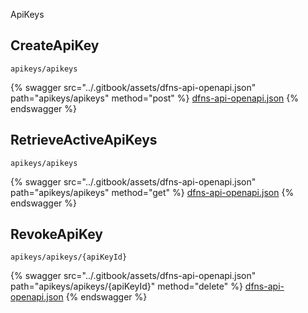 
  ApiKeys

  
## CreateApiKey
`apikeys/apikeys`



{% swagger src="../.gitbook/assets/dfns-api-openapi.json" path="apikeys/apikeys" method="post" %}
[dfns-api-openapi.json](../.gitbook/assets/dfns-api-openapi.json)
{% endswagger %}


## RetrieveActiveApiKeys
`apikeys/apikeys`



{% swagger src="../.gitbook/assets/dfns-api-openapi.json" path="apikeys/apikeys" method="get" %}
[dfns-api-openapi.json](../.gitbook/assets/dfns-api-openapi.json)
{% endswagger %}


## RevokeApiKey
`apikeys/apikeys/{apiKeyId}`



{% swagger src="../.gitbook/assets/dfns-api-openapi.json" path="apikeys/apikeys/{apiKeyId}" method="delete" %}
[dfns-api-openapi.json](../.gitbook/assets/dfns-api-openapi.json)
{% endswagger %}

  